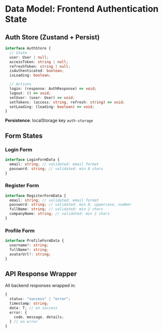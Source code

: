 # Data Model: Frontend Authentication State

## Auth Store (Zustand + Persist)

```typescript
interface AuthStore {
  // State
  user: User | null;
  accessToken: string | null;
  refreshToken: string | null;
  isAuthenticated: boolean;
  isLoading: boolean;

  // Actions
  login: (response: AuthResponse) => void;
  logout: () => void;
  setUser: (user: User) => void;
  setTokens: (access: string, refresh: string) => void;
  setLoading: (loading: boolean) => void;
}
```

**Persistence**: localStorage key `auth-storage`

## Form States

### Login Form

```typescript
interface LoginFormData {
  email: string; // validated: email format
  password: string; // validated: min 8 chars
}
```

### Register Form

```typescript
interface RegisterFormData {
  email: string; // validated: email format
  password: string; // validated: min 8, uppercase, number
  fullName: string; // validated: min 2 chars
  companyName: string; // validated: min 2 chars
}
```

### Profile Form

```typescript
interface ProfileFormData {
  username?: string;
  fullName?: string;
  avatarUrl?: string;
}
```

## API Response Wrapper

All backend responses wrapped in:

```typescript
{
  status: "success" | "error";
  timestamp: string;
  data: T; // on success
  error: {
    code, message, details;
  } // on error
}
```


